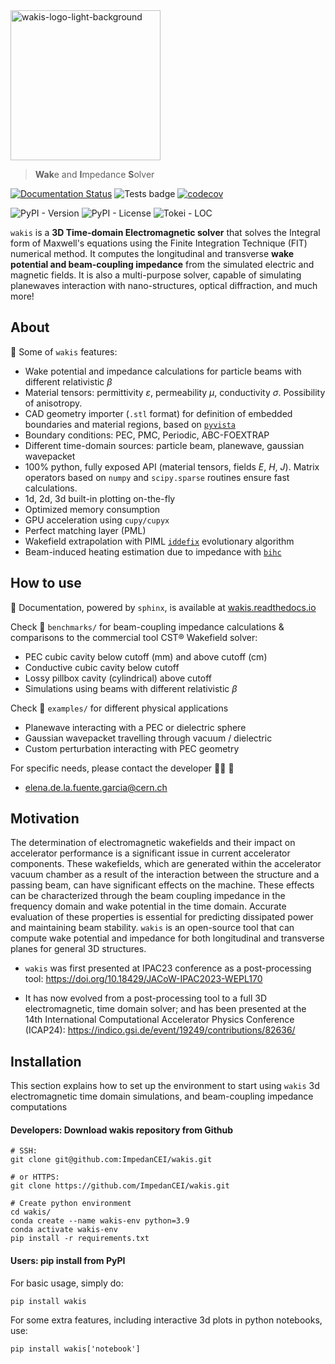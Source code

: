 <img src="https://github.com/ImpedanCEI/wakis/blob/main/docs/img/wakis-logo-pink.png" alt="wakis-logo-light-background" width="240">

> **Wak**e and **I**mpedance **S**olver

[![Documentation Status](https://readthedocs.org/projects/wakis/badge/?version=latest)](https://wakis.readthedocs.io/en/latest/?badge=latest)
![Tests badge](https://github.com/impedanCEI/wakis/actions/workflows/nightly_tests_CPU.yml/badge.svg)
[![codecov](https://codecov.io/github/elenafuengar/wakis/graph/badge.svg?token=7QPYJC23A0)](https://codecov.io/github/elenafuengar/wakis)

![PyPI - Version](https://img.shields.io/pypi/v/wakis?style=flat-square&color=blue)
![PyPI - License](https://img.shields.io/pypi/l/wakis?style=flat-square&color=pink)
![Tokei - LOC](https://tokei.rs/b1/github/ImpedanCEI/wakis?category=code?/style=square&color=green)



`wakis` is a **3D Time-domain Electromagnetic solver** that solves the Integral form of Maxwell's equations using the Finite Integration Technique (FIT) numerical method. It computes the longitudinal and transverse **wake potential and beam-coupling impedance** from the simulated electric and magnetic fields. It is also a multi-purpose solver, capable of simulating planewaves interaction with nano-structures, optical diffraction, and much more!

## About
:rocket: Some of `wakis` features:
* Wake potential and impedance calculations for particle beams with different relativistic $\beta$
* Material tensors: permittivity $\varepsilon$, permeability $\mu$, conductivity $\sigma$. Possibility of anisotropy.
* CAD geometry importer (`.stl` format) for definition of embedded boundaries and material regions, based on [`pyvista`](https://github.com/pyvista/pyvista) 
* Boundary conditions: PEC, PMC, Periodic, ABC-FOEXTRAP
* Different time-domain sources: particle beam, planewave, gaussian wavepacket
* 100% python, fully exposed API (material tensors, fields $E$, $H$, $J$). Matrix operators based on `numpy` and `scipy.sparse` routines ensure fast calculations.
* 1d, 2d, 3d built-in plotting on-the-fly
* Optimized memory consumption
* GPU acceleration using `cupy/cupyx`
* Perfect matching layer (PML) 
* Wakefield extrapolation with PIML [`iddefix`](https://github.com/ImpedanCEI/IDDEFIX) evolutionary algorithm
* Beam-induced heating estimation due to impedance with [`bihc`](https://github.com/ImpedanCEI/BIHC)

## How to use
:book: Documentation, powered by `sphinx`, is available at [wakis.readthedocs.io](https://wakis.readthedocs.io/en/latest/index.html)

Check :file_folder: `benchmarks/` for beam-coupling impedance calculations & comparisons to the commercial tool CST® Wakefield solver:
* PEC cubic cavity below cutoff (mm) and above cutoff (cm)
* Conductive cubic cavity below cutoff
* Lossy pillbox cavity (cylindrical) above cutoff
* Simulations using beams with different relativistic $\beta$

Check :file_folder: `examples/` for different physical applications
* Planewave interacting with a PEC or dielectric sphere
* Gaussian wavepacket travelling through vacuum / dielectric
* Custom perturbation interacting with PEC geometry 

For specific needs, please contact the developer :woman_technologist: :wave:
* elena.de.la.fuente.garcia@cern.ch

## Motivation
The determination of electromagnetic wakefields and their impact on accelerator performance is a significant issue in current accelerator components. These wakefields, which are generated within the accelerator vacuum chamber as a result of the interaction between the structure and a passing beam, can have significant effects on the machine. 
These effects can be characterized through the beam coupling impedance in the frequency domain and wake potential in the time domain. Accurate evaluation of these properties is essential for predicting dissipated power and maintaining beam stability. 
`wakis` is an open-source tool that can compute wake potential and impedance for both longitudinal and transverse planes for general 3D structures. 

* `wakis` was first presented at IPAC23 conference as a post-processing tool: https://doi.org/10.18429/JACoW-IPAC2023-WEPL170
  
* It has now evolved from a post-processing tool to a full 3D electromagnetic, time domain solver; and has been presented at the 14th International Computational Accelerator Physics Conference (ICAP24): https://indico.gsi.de/event/19249/contributions/82636/

## Installation
This section explains how to set up the environment to start using `wakis` 3d electromagnetic time domain simulations, and beam-coupling impedance computations

#### Developers: Download wakis repository from Github
```
# SSH:
git clone git@github.com:ImpedanCEI/wakis.git

# or HTTPS:
git clone https://github.com/ImpedanCEI/wakis.git

# Create python environment
cd wakis/
conda create --name wakis-env python=3.9
conda activate wakis-env
pip install -r requirements.txt
```

#### Users: pip install from PyPI
For basic usage, simply do:
```
pip install wakis
```
For some extra features, including interactive 3d plots in python notebooks, use: 
```
pip install wakis['notebook']
```




